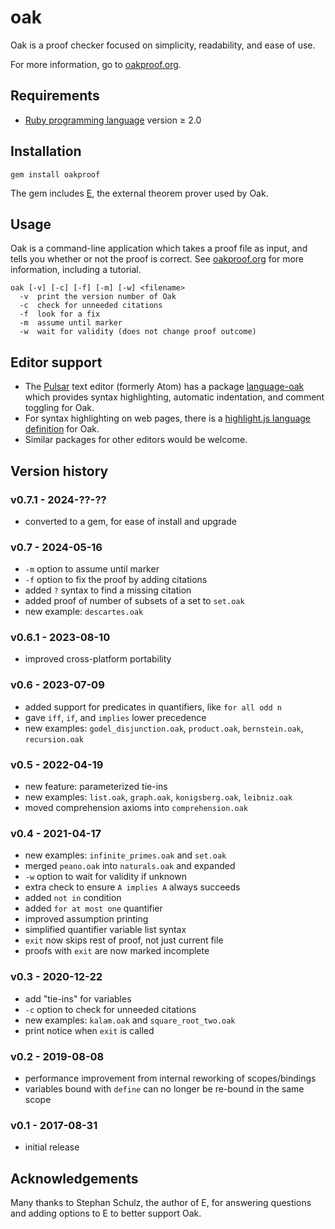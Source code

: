 # oak

Oak is a proof checker focused on simplicity, readability, and ease of use.

For more information, go to [oakproof.org](https://oakproof.org/).

## Requirements

  * [Ruby programming language](http://ruby-lang.org/) version ≥ 2.0

## Installation

```
gem install oakproof
```

The gem includes [E](https://eprover.org/), the external theorem prover used by Oak.

## Usage

Oak is a command-line application which takes a proof file as input, and tells you whether or not the proof is correct.  See [oakproof.org](https://oakproof.org) for more information, including a tutorial.

```
oak [-v] [-c] [-f] [-m] [-w] <filename>
  -v  print the version number of Oak
  -c  check for unneeded citations
  -f  look for a fix
  -m  assume until marker
  -w  wait for validity (does not change proof outcome)
```

## Editor support

  * The [Pulsar](https://pulsar-edit.dev/) text editor (formerly Atom) has a package [language-oak](https://web.pulsar-edit.dev/packages/language-oak) which provides syntax highlighting, automatic indentation, and comment toggling for Oak.
  * For syntax highlighting on web pages, there is a [highlight.js language definition](https://github.com/timlabs/highlightjs-oak) for Oak.
  * Similar packages for other editors would be welcome.

## Version history

### v0.7.1 - 2024-??-??
* converted to a gem, for ease of install and upgrade

### v0.7 - 2024-05-16
* `-m` option to assume until marker
* `-f` option to fix the proof by adding citations
* added `?` syntax to find a missing citation
* added proof of number of subsets of a set to `set.oak`
* new example: `descartes.oak`

### v0.6.1 - 2023-08-10
* improved cross-platform portability

### v0.6 - 2023-07-09
* added support for predicates in quantifiers, like `for all odd n`
* gave `iff`, `if`, and `implies` lower precedence
* new examples: `godel_disjunction.oak`, `product.oak`, `bernstein.oak`, `recursion.oak`

### v0.5 - 2022-04-19
* new feature: parameterized tie-ins
* new examples: `list.oak`, `graph.oak`, `konigsberg.oak`, `leibniz.oak`
* moved comprehension axioms into `comprehension.oak`

### v0.4 - 2021-04-17
* new examples: `infinite_primes.oak` and `set.oak`
* merged `peano.oak` into `naturals.oak` and expanded
* `-w` option to wait for validity if unknown
* extra check to ensure `A implies A` always succeeds
* added `not in` condition
* added `for at most one` quantifier
* improved assumption printing
* simplified quantifier variable list syntax
* `exit` now skips rest of proof, not just current file
* proofs with `exit` are now marked incomplete

### v0.3 - 2020-12-22
* add "tie-ins" for variables
* `-c` option to check for unneeded citations
* new examples: `kalam.oak` and `square_root_two.oak`
* print notice when `exit` is called

### v0.2 - 2019-08-08
* performance improvement from internal reworking of scopes/bindings
* variables bound with `define` can no longer be re-bound in the same scope

### v0.1 - 2017-08-31
* initial release

## Acknowledgements

Many thanks to Stephan Schulz, the author of E, for answering questions and adding options to E to better support Oak.